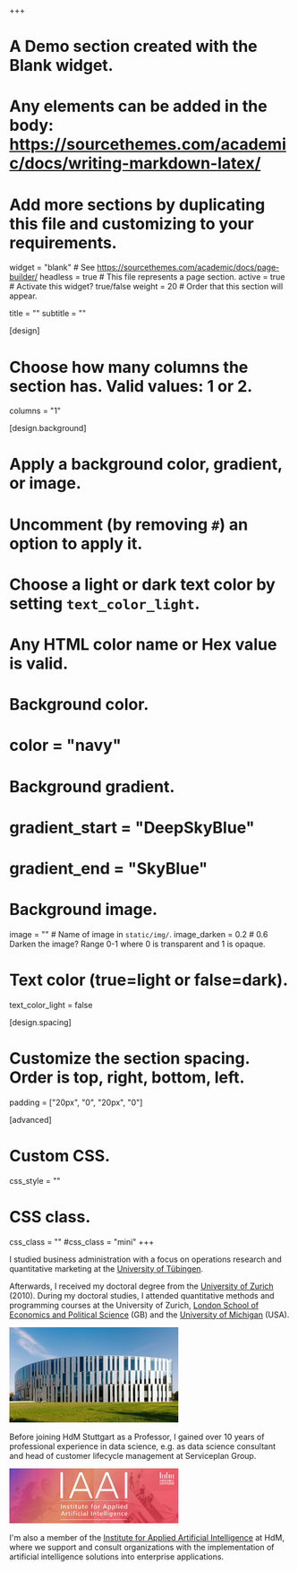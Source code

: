 +++
# A Demo section created with the Blank widget.
# Any elements can be added in the body: https://sourcethemes.com/academic/docs/writing-markdown-latex/
# Add more sections by duplicating this file and customizing to your requirements.

widget = "blank"  # See https://sourcethemes.com/academic/docs/page-builder/
headless = true  # This file represents a page section.
active = true # Activate this widget? true/false
weight = 20  # Order that this section will appear.

title = ""
subtitle = ""

[design]
  # Choose how many columns the section has. Valid values: 1 or 2.
  columns = "1"

[design.background]
  # Apply a background color, gradient, or image.
  #   Uncomment (by removing `#`) an option to apply it.
  #   Choose a light or dark text color by setting `text_color_light`.
  #   Any HTML color name or Hex value is valid.

  # Background color.
  # color = "navy"

  # Background gradient.
  # gradient_start = "DeepSkyBlue"
  # gradient_end = "SkyBlue"

  # Background image.
  image = ""  # Name of image in `static/img/`.
  image_darken = 0.2  # 0.6 Darken the image? Range 0-1 where 0 is transparent and 1 is opaque.

  # Text color (true=light or false=dark).
  text_color_light = false

[design.spacing]
  # Customize the section spacing. Order is top, right, bottom, left.
  padding = ["20px", "0", "20px", "0"]

[advanced]
 # Custom CSS.
 css_style = ""

 # CSS class.
 css_class = ""
#css_class = "mini"
+++

I studied business administration with a focus on operations research and quantitative marketing at the [University of Tübingen](https://uni-tuebingen.de/fakultaeten/wirtschafts-und-sozialwissenschaftliche-fakultaet/faecher/).

Afterwards, I received my doctoral degree from the [University of Zurich](https://www.uzh.ch/de.html) (2010). During my doctoral studies, I attended quantitative methods and programming courses at the University of Zurich, [London School of Economics and Political Science](http://www.lse.ac.uk) (GB) and the [University of Michigan](https://umich.edu) (USA).


<img src="hdm-stuttgart.jpg" class="center-block" alt="HdM Stuttgart" style="width:60%;height:60%;">


Before joining HdM Stuttgart as a Professor, I gained over 10 years of professional experience in data science, e.g. as data science consultant and head of customer lifecycle management at Serviceplan Group.


<img src="hdm-iaai.jpg" class="center-block" alt="HdM Institute for Applied Artificial Intelligence" style="width:60%;height:60%;">


I'm also a member of the [Institute for Applied Artificial Intelligence](https://ai.hdm-stuttgart.de) at HdM, where we support and consult organizations with the implementation of artificial intelligence solutions into enterprise applications.
